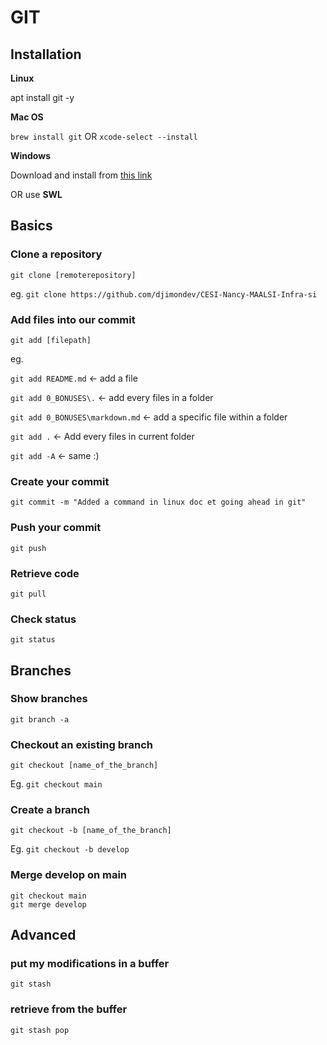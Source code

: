 # GIT

## Installation

**Linux**

apt install git -y

**Mac OS**

`brew install git`
OR
`xcode-select --install`

**Windows**

Download and install from [this link](https://gitforwindows.org/)

OR use **SWL**

## Basics

### Clone a repository

`git clone [remoterepository]`

eg. `git clone https://github.com/djimondev/CESI-Nancy-MAALSI-Infra-si`

### Add files into our commit

`git add [filepath]`

eg.

`git add README.md` <- add a file

`git add 0_BONUSES\.` <- add every files in a folder

`git add 0_BONUSES\markdown.md` <- add a specific file within a folder

`git add .` <- Add every files in current folder

`git add -A` <- same :)

### Create your commit

`git commit -m "Added a command in linux doc et going ahead in git"`

### Push your commit

`git push`

### Retrieve code

`git pull`

### Check status

`git status`

## Branches

### Show branches

`git branch -a`

### Checkout an existing branch

`git checkout [name_of_the_branch]`

Eg.
`git checkout main`

### Create a branch

`git checkout -b [name_of_the_branch]`

Eg.
`git checkout -b develop`

### Merge develop on main

```
git checkout main
git merge develop
```

## Advanced

### put my modifications in a buffer

`git stash`

### retrieve from the buffer

`git stash pop`
